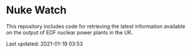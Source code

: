 # Nuke Watch

This repository includes code for retrieving the latest information available on the output of EDF nuclear power plants in the UK.

Last updated: 2021-01-19 03:53